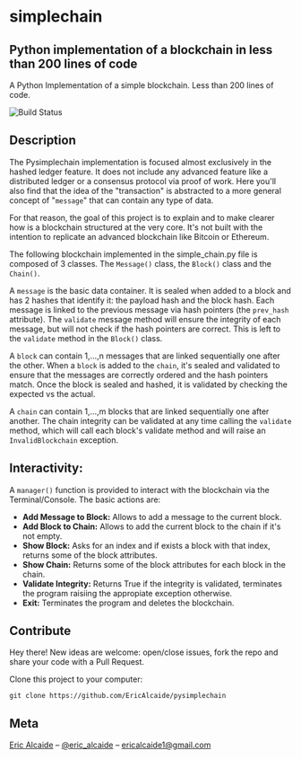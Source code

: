 # simplechain
## Python implementation of a blockchain in less than 200 lines of code
A Python Implementation of a simple blockchain. Less than 200 lines of code.

![Build Status][build-image]

## Description

The Pysimplechain implementation is focused almost exclusively in the hashed ledger feature. It does not include any advanced feature like a distributed ledger or a consensus protocol via proof of work. Here you'll also find that the idea of the "transaction" is abstracted to a more general concept of "`message`" that can contain any type of data.

For that reason, the goal of this project is to explain and to make clearer how is a blockchain structured at the very core. It's not built with the intention to replicate an advanced blockchain like Bitcoin or Ethereum.

The following blockchain implemented in the simple_chain.py file is composed of 3 classes. The `Message()` class, the `Block()` class and the `Chain()`.

A `message` is the basic data container. It is sealed when added to a block and has 2 hashes that identify it: the payload hash and the block hash.
Each message is linked to the previous message via hash pointers (the `prev_hash` attribute). The `validate` message method will ensure the integrity of each message, but will not check if the hash pointers are correct. This is left to the `validate` method in the `Block()` class.

A `block` can contain 1,...,n messages that are linked sequentially one after the other. When a `block` is added to the `chain`, it's sealed and validated to
ensure that the messages are correctly ordered and the hash pointers match. Once the block is sealed and hashed, it is validated by checking the expected vs the actual.

A `chain` can contain 1,...,m blocks that are linked sequentially one after another. The chain integrity can be validated at any time calling the `validate` method, which will call each block's validate method and will raise an `InvalidBlockchain` exception.

## Interactivity:

A `manager()` function is provided to interact with the blockchain via the Terminal/Console. The basic actions are:

* **Add Message to Block:** Allows to add a message to the current block.
* **Add Block to Chain:** Allows to add the current block to the chain if it's not empty.
* **Show Block:** Asks for an index and if exists a block with that index, returns some of the block attributes.
* **Show Chain:** Returns some of the block attributes for each block in the chain.
* **Validate Integrity:** Returns True if the integrity is validated, terminates the program raisiing the appropiate exception otherwise.
* **Exit:** Terminates the program and deletes the blockchain.


## Contribute
Hey there! New ideas are welcome: open/close issues, fork the repo and share your code with a Pull Request.

Clone this project to your computer:

`git clone https://github.com/EricAlcaide/pysimplechain`

## Meta
[Eric Alcaide](https://github.com/hypnopump/) – [@eric_alcaide](https://twitter.com/eric_alcaide) – ericalcaide1@gmail.com

[build-image]: https://img.shields.io/travis/rust-lang/rust/master.svg "Build Status"
